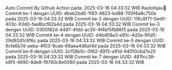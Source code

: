 Auto Commit By Github Action pada: 2025-03-16 04:33:32 WIB  #autohijau🗿
Commit ke-1 dengan UUID: dbeb2bd5-1f83-4823-bd88-700f4a8c750e pada 2025-03-16 04:33:32 WIB
Commit ke-2 dengan UUID: 116c8f71-0ed0-403c-93d0-fae8bcf62a4d pada 2025-03-16 04:33:32 WIB
Commit ke-3 dengan UUID: 0300f82d-4497-4fdd-ac30-4f4bf5fb86f5 pada 2025-03-16 04:33:32 WIB
Commit ke-4 dengan UUID: d4bd58a3-e91c-4d3a-95d5-29d92d1c6f6c pada 2025-03-16 04:33:32 WIB
Commit ke-5 dengan UUID: 9cfe6b7d-aeba-4f03-9ceb-69aea4d6a14d pada 2025-03-16 04:33:32 WIB
Commit ke-6 dengan UUID: 2cf58b5c-0f82-4915-a91d-94010cbd7e20 pada 2025-03-16 04:33:32 WIB
Commit ke-7 dengan UUID: 481fcc38-e8f5-4690-8de8-f9740c8e0080 pada 2025-03-16 04:33:32 WIB
